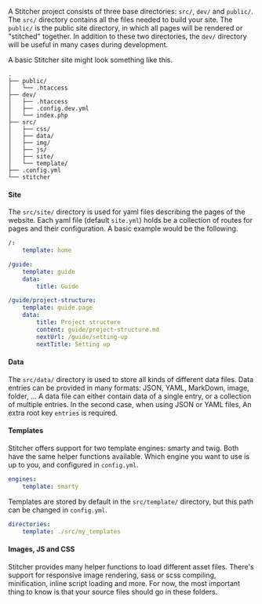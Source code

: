 A Stitcher project consists of three base directories: `src/`, `dev/` and `public/`. The `src/` directory contains all 
the files needed to build your site. The `public/` is the public site directory, in which all pages will be rendered or 
"stitched" together. In addition to these two directories, the `dev/` directory will be useful in many cases during development. 

A basic Stitcher site might look something like this.

```
.
├── public/
│   └── .htaccess
├── dev/
│   ├── .htaccess
│   ├── .config.dev.yml
│   └── index.php
├── src/
│   ├── css/
│   ├── data/
│   ├── img/
│   ├── js/
│   ├── site/
│   └── template/
├── .config.yml
└── stitcher
```

#### Site

The `src/site/` directory is used for yaml files describing the pages of the website. Each yaml file (default `site.yml`) 
holds be a collection of routes for pages and their configuration. A basic example would be the following.

```yaml
/:
    template: home

/guide:
    template: guide
    data:
        title: Guide

/guide/project-structure:
    template: guide.page
    data:
        title: Project structure
        content: guide/project-structure.md
        nextUrl: /guide/setting-up
        nextTitle: Setting up
```

#### Data

The `src/data/` directory is used to store all kinds of different data files. Data entries can be provided in many formats: JSON, YAML, MarkDown, image, folder, ... 
A data file can either contain data of a single entry, or a collection of multiple entries. In the second case, when using JSON or YAML files, An extra root key `entries` is required.

#### Templates

Stitcher offers support for two template engines: smarty and twig. Both have the same helper functions available.
Which engine you want to use is up to you, and configured in `config.yml`.

```yaml
engines:
    template: smarty
```

Templates are stored by default in the `src/template/` directory, but this path can be changed in `config.yml`.
 
```yaml
directories:
    template: ./src/my_templates
```

#### Images, JS and CSS

Stitcher provides many helper functions to load different asset files. There's support for responsive image rendering, sass or scss compiling,
 minification, inline script loading and more. For now, the most important thing to know is that your source files should go in these folders.
